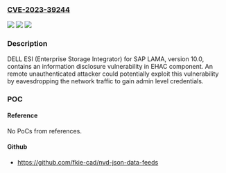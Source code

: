 ### [CVE-2023-39244](https://cve.mitre.org/cgi-bin/cvename.cgi?name=CVE-2023-39244)
![](https://img.shields.io/static/v1?label=Product&message=ESI%20(Enterprise%20Storage%20Integrator)%20for%20SAP%20LAMA&color=blue)
![](https://img.shields.io/static/v1?label=Version&message=0%3C%20V10.0.0.0%20&color=brighgreen)
![](https://img.shields.io/static/v1?label=Vulnerability&message=CWE-284%3A%20Improper%20Access%20Control&color=brighgreen)

### Description

DELL ESI (Enterprise Storage Integrator) for SAP LAMA, version 10.0, contains an information disclosure vulnerability in EHAC component. An remote unauthenticated attacker could potentially exploit this vulnerability by eavesdropping the network traffic to gain admin level credentials.

### POC

#### Reference
No PoCs from references.

#### Github
- https://github.com/fkie-cad/nvd-json-data-feeds

